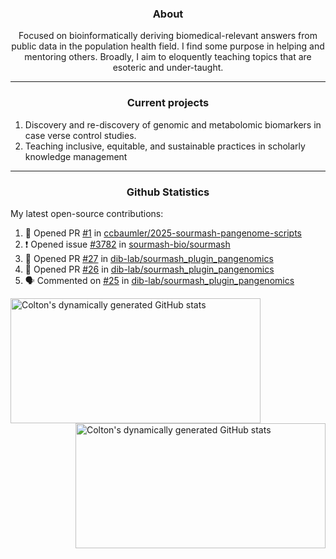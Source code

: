 <!--
Inspiration derived from:
1. https://zzetao.github.io/awesome-github-profile/
2. https://github.com/spcanelon
3. https://github.com/tallguyjenks

Tools used:
1. https://github.com/anuraghazra/github-readme-stats
2. https://github.com/jamesgeorge007/github-activity-readme
3. https://github.com/topics/profile-readme
-->

<h3 align="center">About</h3>

<p align="center">
Focused on bioinformatically deriving biomedical-relevant answers from public data in the population health field. 
I find some purpose in helping and mentoring others. Broadly, I aim to eloquently teaching topics that are esoteric and under-taught.
</p>

---

<h3 align="center">Current projects</h3>

1. Discovery and re-discovery of genomic and metabolomic biomarkers in case verse control studies.
2. Teaching inclusive, equitable, and sustainable practices in scholarly knowledge management

---

<h3 align="center">Github Statistics</h3>

My latest open-source contributions:

<!--START_SECTION:activity-->
1. 💪 Opened PR [#1](https://github.com/ccbaumler/2025-sourmash-pangenome-scripts/pull/1) in [ccbaumler/2025-sourmash-pangenome-scripts](https://github.com/ccbaumler/2025-sourmash-pangenome-scripts)
2. ❗ Opened issue [#3782](https://github.com/sourmash-bio/sourmash/issues/3782) in [sourmash-bio/sourmash](https://github.com/sourmash-bio/sourmash)
3. 💪 Opened PR [#27](https://github.com/dib-lab/sourmash_plugin_pangenomics/pull/27) in [dib-lab/sourmash_plugin_pangenomics](https://github.com/dib-lab/sourmash_plugin_pangenomics)
4. 💪 Opened PR [#26](https://github.com/dib-lab/sourmash_plugin_pangenomics/pull/26) in [dib-lab/sourmash_plugin_pangenomics](https://github.com/dib-lab/sourmash_plugin_pangenomics)
5. 🗣 Commented on [#25](https://github.com/dib-lab/sourmash_plugin_pangenomics/issues/25#issuecomment-3168514048) in [dib-lab/sourmash_plugin_pangenomics](https://github.com/dib-lab/sourmash_plugin_pangenomics)
<!--END_SECTION:activity-->

<a href="https://github.com/ccbaumler">
  <img height="200" width=400 align="left" alt="Colton's dynamically generated GitHub stats" src="https://github-readme-stats.vercel.app/api?username=ccbaumler&show_icons=true&title_color=434d58&icon_color=fa8072&ring_color=ba55d3"/>
</a>
<a href="https://github.com/ccbaumler">
  <img height="200" width=400 align="right" alt="Colton's dynamically generated GitHub stats" src="https://github-readme-stats.vercel.app/api/top-langs/?username=ccbaumler&layout=compact&langs_count=6&card_width=320&title_color=434d58&hide=Standard%20ML,%20TeX,%20Jupyter%20Notebook" />
</a>
